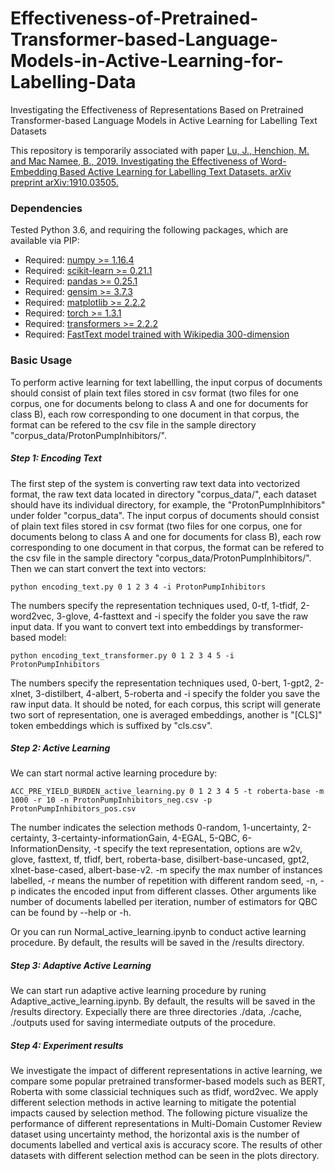 # Effectiveness-of-Pretrained-Transformer-based-Language-Models-in-Active-Learning-for-Labelling-Data
Investigating the Effectiveness of Representations Based on Pretrained Transformer-based Language Models in Active Learning for Labelling Text Datasets

This repository is temporarily associated with paper [Lu, J., Henchion, M. and Mac Namee, B., 2019. Investigating the Effectiveness of Word-Embedding Based Active Learning for Labelling Text Datasets. arXiv preprint arXiv:1910.03505.](https://arxiv.org/abs/1910.03505)


### Dependencies
Tested Python 3.6, and requiring the following packages, which are available via PIP:

* Required: [numpy >= 1.16.4](http://www.numpy.org/)
* Required: [scikit-learn >= 0.21.1](http://scikit-learn.org/stable/)
* Required: [pandas >= 0.25.1](https://pandas.pydata.org/)
* Required: [gensim >= 3.7.3](https://radimrehurek.com/gensim/)
* Required: [matplotlib >= 2.2.2](https://matplotlib.org/)
* Required: [torch >= 1.3.1](https://pytorch.org/)
* Required: [transformers >= 2.2.2](https://huggingface.co/transformers/)
* Required: [FastText model trained with Wikipedia 300-dimension](https://fasttext.cc/docs/en/pretrained-vectors.html)


### Basic Usage

To perform active learning for text labellling, the input corpus of documents should consist of plain text files stored in csv format (two files for one corpus, one for documents belong to class A and one for documents for class B), each row corresponding to one document in that corpus, the format can be refered to the csv file in the sample directory "corpus_data/ProtonPumpInhibitors/".

##### Step 1: Encoding Text

The first step of the system is converting raw text data into vectorized format, the raw text data located in directory "corpus_data/", each dataset should have its individual directory, for example, the "ProtonPumpInhibitors" under folder "corpus_data".  The input corpus of documents should consist of plain text files stored in csv format (two files for one corpus, one for documents belong to class A and one for documents for class B), each row corresponding to one document in that corpus, the format can be refered to the csv file in the sample directory "corpus_data/ProtonPumpInhibitors/". Then we can start convert the text into vectors:

	python encoding_text.py 0 1 2 3 4 -i ProtonPumpInhibitors

The numbers specify the representation techniques used, 0-tf, 1-tfidf, 2-word2vec, 3-glove, 4-fasttext and -i specify the folder you save the raw input data.
If you want to convert text into embeddings by transformer-based model:

	python encoding_text_transformer.py 0 1 2 3 4 5 -i ProtonPumpInhibitors
	
The numbers specify the representation techniques used, 0-bert, 1-gpt2, 2-xlnet, 3-distilbert, 4-albert, 5-roberta and -i specify the folder you save the raw input data. It should be noted, for each corpus, this script will generate two sort of representation, one is averaged embeddings, another is "[CLS]" token embeddings which is suffixed by "cls.csv".

##### Step 2: Active Learning

We can start normal active learning procedure by:

	ACC_PRE_YIELD_BURDEN_active_learning.py 0 1 2 3 4 5 -t roberta-base -m 1000 -r 10 -n ProtonPumpInhibitors_neg.csv -p ProtonPumpInhibitors_pos.csv

The number indicates the selection methods 0-random, 1-uncertainty, 2-certainty, 3-certainty-informationGain, 4-EGAL, 5-QBC, 6-InformationDensity, -t specify the text representation, options are w2v, glove, fasttext, tf, tfidf, bert, roberta-base, disilbert-base-uncased, gpt2, xlnet-base-cased, albert-base-v2. 
-m specify the max number of instances labelled, -r means the number of repetition with different random seed, -n, -p indicates the encoded input from different classes. Other arguments like number of documents labelled per iteration, number of estimators for QBC can be found by --help or -h.

Or you can run Normal_active_learning.ipynb to conduct active learning procedure. By default, the results will be saved in the /results directory.

##### Step 3: Adaptive Active Learning

We can start run adaptive active learning procedure by runing Adaptive_active_learning.ipynb. By default, the results will be saved in the /results directory. Expecially there are three directories ./data, ./cache, ./outputs used for saving intermediate outputs of the procedure.

##### Step 4: Experiment results

We investigate the impact of different representations in active learning, we compare some popular pretrained transformer-based models such as BERT, Roberta with some classicial techniques such as tfidf, word2vec. We apply different selection methods in active learning to mitigate the potential impacts caused by selection method. The following picture visualize the performance of different representations in Multi-Domain Customer Review dataset using uncertainty method, the horizontal axis is the number of documents labelled and vertical axis is accuracy score. The results of other datasets with different selection method can be seen in the plots directory.


